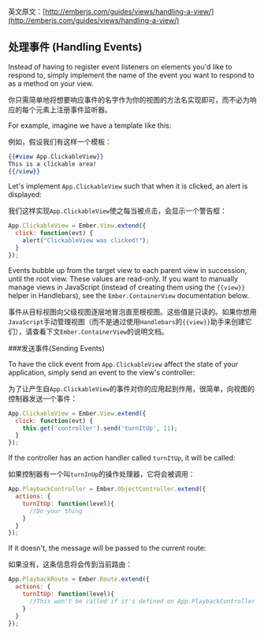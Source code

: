 英文原文：[http://emberjs.com/guides/views/handling-a-view/](http://emberjs.com/guides/views/handling-a-view/)

## 处理事件 (Handling Events)

Instead of having to register event listeners on elements you'd like to
respond to, simply implement the name of the event you want to respond to
as a method on your view.

你只需简单地将想要响应事件的名字作为你的视图的方法名实现即可，而不必为响应的每个元素上注册事件监听器。

For example, imagine we have a template like this:

例如，假设我们有这样一个模板：

```handlebars
{{#view App.ClickableView}}
This is a clickable area!
{{/view}}
```

Let's implement `App.ClickableView` such that when it is
clicked, an alert is displayed:

我们这样实现`App.ClickableView`使之每当被点击，会显示一个警告框：

```javascript
App.ClickableView = Ember.View.extend({
  click: function(evt) {
    alert("ClickableView was clicked!");
  }
});
```

Events bubble up from the target view to each parent view in
succession, until the root view. These values are read-only. If you want to manually manage views in JavaScript (instead of creating them
using the `{{view}}` helper in Handlebars), see the `Ember.ContainerView`
documentation below.

事件从目标视图向父级视图逐层地冒泡直至根视图。这些值是只读的。如果你想用`JavaScript`手动管理视图（而不是通过使用`Handlebars`的`{{view}}`助手来创建它们），请查看下文`Ember.ContainerView`的说明文档。

###发送事件(Sending Events)

To have the click event from `App.ClickableView` affect the state of
your application, simply send an event to the view's controller:

为了让产生自`App.ClickableView`的事件对你的应用起到作用，很简单，向视图的控制器发送一个事件：

```javascript
App.ClickableView = Ember.View.extend({
  click: function(evt) {
    this.get('controller').send('turnItUp', 11); 
  }
});
```

If the controller has an action handler called `turnItUp`, it will be called:

如果控制器有一个叫`turnInUp`的操作处理器，它将会被调用：

```javascript
App.PlaybackController = Ember.ObjectController.extend({
  actions: {
    turnItUp: function(level){
      //Do your thing
    }
  }
});
```

If it doesn't, the message will be passed to the current route:

如果没有，这条信息将会传到当前路由：

```javascript
App.PlaybackRoute = Ember.Route.extend({
  actions: {
    turnItUp: function(level){
      //This won't be called if it's defined on App.PlaybackController
    }
  }
});
```
